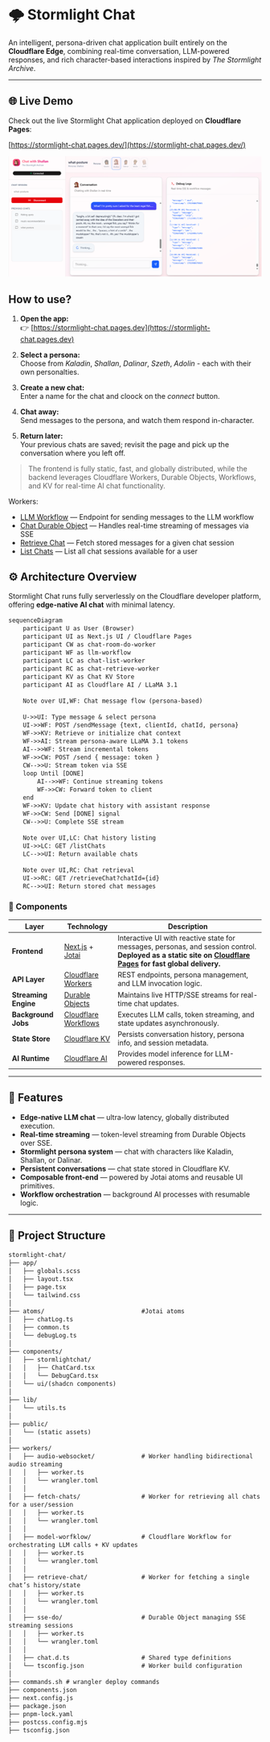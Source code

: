 # 🌩️ Stormlight Chat

An intelligent, persona-driven chat application built entirely on the **Cloudflare Edge**, combining real-time conversation, LLM-powered responses, and rich character-based interactions inspired by *The Stormlight Archive*.

---

## 🌐 Live Demo

Check out the live Stormlight Chat application deployed on **Cloudflare Pages**:

[https://stormlight-chat.pages.dev/](https://stormlight-chat.pages.dev/)

![Stormlight Chat Screenshot](./public/screenshot.png)

## How to use?
1. **Open the app:**  
   👉 [https://stormlight-chat.pages.dev](https://stormlight-chat.pages.dev)

2. **Select a persona:**  
   Choose from *Kaladin*, *Shallan*, *Dalinar*, *Szeth*, *Adolin* - each with their own personalties.

3. **Create a new chat:**  
   Enter a name for the chat and cloock on the *connect* button.

4. **Chat away:**    
    Send messages to the persona, and watch them respond in-character.
   
5. **Return later:**  
   Your previous chats are saved; revisit the page and pick up the conversation where you left off.

> The frontend is fully static, fast, and globally distributed, while the backend leverages Cloudflare Workers, Durable Objects, Workflows, and KV for real-time AI chat functionality.

Workers:
- [LLM Workflow](https://llm-workflow.anoopkv4952.workers.dev) — Endpoint for sending messages to the LLM workflow
- [Chat Durable Object](https://chat-room-do-worker.anoopkv4952.workers.dev) — Handles real-time streaming of messages via SSE
- [Retrieve Chat](https://chat-retrieve-worker.anoopkv4952.workers.dev) — Fetch stored messages for a given chat session
- [List Chats](https://chat-list-worker.anoopkv4952.workers.dev) — List all chat sessions available for a user


## ⚙️ Architecture Overview

Stormlight Chat runs fully serverlessly on the Cloudflare developer platform, offering **edge-native AI chat** with minimal latency.

```mermaid
sequenceDiagram
    participant U as User (Browser)
    participant UI as Next.js UI / Cloudflare Pages
    participant CW as chat-room-do-worker
    participant WF as llm-workflow
    participant LC as chat-list-worker
    participant RC as chat-retrieve-worker
    participant KV as Chat KV Store
    participant AI as Cloudflare AI / LLaMA 3.1

    Note over UI,WF: Chat message flow (persona-based)

    U->>UI: Type message & select persona
    UI->>WF: POST /sendMessage {text, clientId, chatId, persona}
    WF->>KV: Retrieve or initialize chat context
    WF->>AI: Stream persona-aware LLaMA 3.1 tokens
    AI-->>WF: Stream incremental tokens
    WF->>CW: POST /send { message: token }
    CW-->>U: Stream token via SSE
    loop Until [DONE]
        AI-->>WF: Continue streaming tokens
        WF->>CW: Forward token to client
    end
    WF->>KV: Update chat history with assistant response
    WF->>CW: Send [DONE] signal
    CW-->>U: Complete SSE stream

    Note over UI,LC: Chat history listing
    UI->>LC: GET /listChats
    LC-->>UI: Return available chats

    Note over UI,RC: Chat retrieval
    UI->>RC: GET /retrieveChat?chatId={id}
    RC-->>UI: Return stored chat messages

```

### 🧩 Components

| Layer | Technology | Description |
|-------|------------|-------------|
| **Frontend** | [Next.js](https://nextjs.org) + [Jotai](https://jotai.org) | Interactive UI with reactive state for messages, personas, and session control. **Deployed as a static site on [Cloudflare Pages](https://pages.cloudflare.com/) for fast global delivery.** |
| **API Layer** | [Cloudflare Workers](https://developers.cloudflare.com/workers/) | REST endpoints, persona management, and LLM invocation logic. |
| **Streaming Engine** | [Durable Objects](https://developers.cloudflare.com/durable-objects/) | Maintains live HTTP/SSE streams for real-time chat updates. |
| **Background Jobs** | [Cloudflare Workflows](https://developers.cloudflare.com/workers/configuration/workflows/) | Executes LLM calls, token streaming, and state updates asynchronously. |
| **State Store** | [Cloudflare KV](https://developers.cloudflare.com/kv/) | Persists conversation history, persona info, and session metadata. |
| **AI Runtime** | [Cloudflare AI](https://developers.cloudflare.com/ai/) | Provides model inference for LLM-powered responses. |

---

## 🧠 Features

-  **Edge-native LLM chat** — ultra-low latency, globally distributed execution.  
-  **Real-time streaming** — token-level streaming from Durable Objects over SSE.  
- **Stormlight persona system** — chat with characters like Kaladin, Shallan, or Dalinar.  
-  **Persistent conversations** — chat state stored in Cloudflare KV.  
-  **Composable front-end** — powered by Jotai atoms and reusable UI primitives.  
- **Workflow orchestration** — background AI processes with resumable logic.  

---
## 🧱 Project Structure
```
stormlight-chat/
├── app/
│   ├── globals.scss
│   ├── layout.tsx
│   ├── page.tsx
│   └── tailwind.css
│
├── atoms/                           #Jotai atoms
│   ├── chatLog.ts
│   ├── common.ts
│   └── debugLog.ts
│
├── components/
│   ├── stormlightchat/
│   │   ├── ChatCard.tsx
│   │   └── DebugCard.tsx
│   └── ui/(shadcn components)
│
├── lib/
│   └── utils.ts
│
├── public/
│   └── (static assets)
│
├── workers/
│   ├── audio-websocket/             # Worker handling bidirectional audio streaming
│   │   ├── worker.ts
│   │   └── wrangler.toml
│   │
│   ├── fetch-chats/                 # Worker for retrieving all chats for a user/session
│   │   ├── worker.ts
│   │   └── wrangler.toml
│   │
│   ├── model-worfklow/              # Cloudflare Workflow for orchestrating LLM calls + KV updates
│   │   ├── worker.ts
│   │   └── wrangler.toml
│   │
│   ├── retrieve-chat/               # Worker for fetching a single chat’s history/state
│   │   ├── worker.ts
│   │   └── wrangler.toml
│   │
│   ├── sse-do/                      # Durable Object managing SSE streaming sessions
│   │   ├── worker.ts
│   │   └── wrangler.toml
│   │
│   ├── chat.d.ts                    # Shared type definitions
│   └── tsconfig.json                # Worker build configuration
│
├── commands.sh # wrangler deploy commands
├── components.json
├── next.config.js
├── package.json
├── pnpm-lock.yaml
├── postcss.config.mjs
├── tsconfig.json
```
